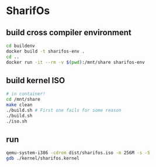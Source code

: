 # SharifOs
## build cross compiler environment
```bash
cd buildenv
docker build -t sharifos-env .
cd ..
docker run -it --rm -v $(pwd):/mnt/share sharifos-env
```
## build kernel ISO
```bash
# in container!
cd /mnt/share
make clean
./build.sh # First one fails for some reason
./build.sh
./iso.sh

```
## run 
```bash
qemu-system-i386 -cdrom dist/sharifos.iso -m 256M -s -S
gdb ./kernel/sharifos.kernel
```